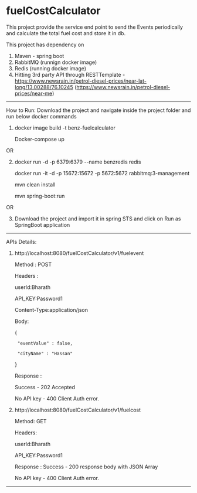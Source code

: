 # fuelCostCalculator

This project provide the service end point to send the Events periodically and calculate the total fuel cost and store it in db.

This project has dependency on 
1. Maven - spring boot
2. RabbitMQ (runnign docker image)
3. Redis (running docker image)
4. Hitting 3rd party API through RESTTemplate - https://www.newsrain.in/petrol-diesel-prices/near-lat-long/13.00288/76.10245 
  (https://www.newsrain.in/petrol-diesel-prices/near-me)

----------------------------------------------------------------------------------------------------------------------------------

How to Run:
Download the project and navigate inside the project folder and run below docker commands

1. 
      docker image build -t benz-fuelcalculator
      
      Docker-compose up 

OR

2. 
    docker run -d -p 6379:6379 --name benzredis redis
    
    docker run -it -d -p  15672:15672 -p 5672:5672 rabbitmq:3-management
    
    mvn clean install
    
    mvn spring-boot:run

OR

3.
    Download the project and import it in spring STS and click on Run as SpringBoot application


----------------------------------------------------------------------------------------------------------------------------------

APIs Details:

1. http://localhost:8080/fuelCostCalculator/v1/fuelevent 

    Method : POST

    Headers : 

      userId:Bharath

      API_KEY:Password1

      Content-Type:application/json

    Body:

      {
        
        "eventValue" : false,

        "cityName" : "Hassan"
      }

    Response : 

      Success - 202 Accepted 

      No API key -  400 Client Auth error.
 
2. http://localhost:8080/fuelCostCalculator/v1/fuelcost  

    Method: GET

    Headers:

      userId:Bharath

      API_KEY:Password1

    Response : 
     Success - 200 response body with JSON Array 

     No API key -  400 Client Auth error.

 
 ----------------------------------------------------------------------------------------------------------------------------------
 
 




